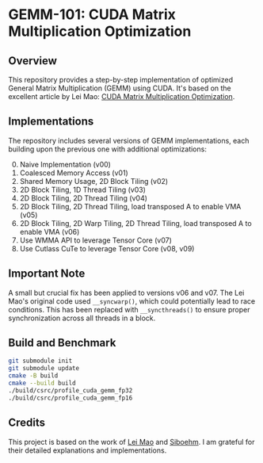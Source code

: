 # GEMM-101: CUDA Matrix Multiplication Optimization

## Overview

This repository provides a step-by-step implementation of optimized General Matrix Multiplication (GEMM) using CUDA. It's based on the excellent article by Lei Mao: [CUDA Matrix Multiplication Optimization](https://leimao.github.io/article/CUDA-Matrix-Multiplication-Optimization/).

## Implementations

The repository includes several versions of GEMM implementations, each building upon the previous one with additional optimizations:

0. Naive Implementation (v00)
1. Coalesced Memory Access (v01)
2. Shared Memory Usage, 2D Block Tiling (v02)
3. 2D Block Tiling, 1D Thread Tiling (v03)
4. 2D Block Tiling, 2D Thread Tiling (v04)
5. 2D Block Tiling, 2D Thread Tiling, load transposed A to enable VMA (v05)
6. 2D Block Tiling, 2D Warp Tiling, 2D Thread Tiling, load transposed A to enable VMA (v06)
7. Use WMMA API to leverage Tensor Core (v07)
8. Use Cutlass CuTe to leverage Tensor Core (v08, v09)

## Important Note

A small but crucial fix has been applied to versions v06 and v07. The Lei Mao's original code used `__syncwarp()`, which could potentially lead to race conditions. This has been replaced with `__syncthreads()` to ensure proper synchronization across all threads in a block.

## Build and Benchmark

```bash
git submodule init
git submodule update
cmake -B build
cmake --build build
./build/csrc/profile_cuda_gemm_fp32
./build/csrc/profile_cuda_gemm_fp16
```

## Credits

This project is based on the work of [Lei Mao](https://leimao.github.io/) and [Siboehm](https://siboehm.com/articles/22/CUDA-MMM). I am grateful for their detailed explanations and implementations.
